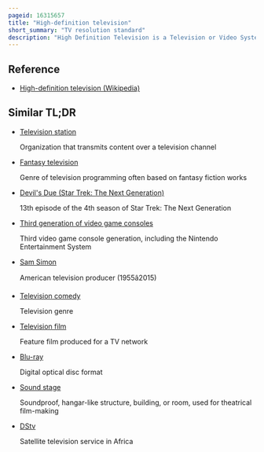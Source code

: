 ```yaml
---
pageid: 16315657
title: "High-definition television"
short_summary: "TV resolution standard"
description: "High Definition Television is a Television or Video System that provides a substantially higher Image Resolution than the previous Generation of Technologies. The Term has been used since at least 1933 in more recent Times it refers to the Generation following Standard-Definition Television. It is the current Standard Video Format used in most Broadcasts terrestrial Broadcast Television Cable Television Satellite Television."
---
```


## Reference

- [High-definition television (Wikipedia)](https://en.wikipedia.org/?curid=16315657)

## Similar TL;DR

- [Television station](/tldr/en/television-station)

  Organization that transmits content over a television channel

- [Fantasy television](/tldr/en/fantasy-television)

  Genre of television programming often based on fantasy fiction works

- [Devil's Due (Star Trek: The Next Generation)](/tldr/en/devils-due-star-trek-the-next-generation)

  13th episode of the 4th season of Star Trek: The Next Generation

- [Third generation of video game consoles](/tldr/en/third-generation-of-video-game-consoles)

  Third video game console generation, including the Nintendo Entertainment System

- [Sam Simon](/tldr/en/sam-simon)

  American television producer (1955â2015)

- [Television comedy](/tldr/en/television-comedy)

  Television genre

- [Television film](/tldr/en/television-film)

  Feature film produced for a TV network

- [Blu-ray](/tldr/en/blu-ray)

  Digital optical disc format

- [Sound stage](/tldr/en/sound-stage)

  Soundproof, hangar-like structure, building, or room, used for theatrical film-making

- [DStv](/tldr/en/dstv)

  Satellite television service in Africa
